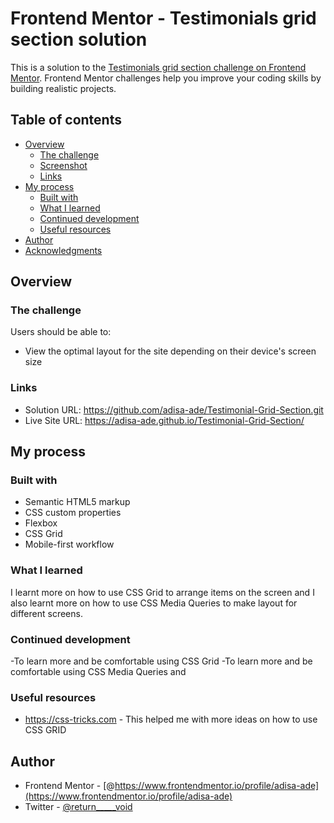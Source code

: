 # Frontend Mentor - Testimonials grid section solution

This is a solution to the [Testimonials grid section challenge on Frontend Mentor](https://www.frontendmentor.io/challenges/testimonials-grid-section-Nnw6J7Un7). Frontend Mentor challenges help you improve your coding skills by building realistic projects. 

## Table of contents

- [Overview](#overview)
  - [The challenge](#the-challenge)
  - [Screenshot](#screenshot)
  - [Links](#links)
- [My process](#my-process)
  - [Built with](#built-with)
  - [What I learned](#what-i-learned)
  - [Continued development](#continued-development)
  - [Useful resources](#useful-resources)
- [Author](#author)
- [Acknowledgments](#acknowledgments)


## Overview

### The challenge

Users should be able to:

- View the optimal layout for the site depending on their device's screen size

### Links

- Solution URL: https://github.com/adisa-ade/Testimonial-Grid-Section.git
- Live Site URL: https://adisa-ade.github.io/Testimonial-Grid-Section/

## My process

### Built with

- Semantic HTML5 markup
- CSS custom properties
- Flexbox
- CSS Grid
- Mobile-first workflow

### What I learned
I learnt more on how to use CSS Grid to arrange items on the screen and I also learnt more on how to use CSS Media Queries to make layout for different screens. 

### Continued development
-To learn more and be comfortable using CSS Grid
-To learn more and be comfortable using CSS Media Queries and

### Useful resources

- https://css-tricks.com - This helped me with more ideas on how to use CSS GRID

## Author
- Frontend Mentor - [@https://www.frontendmentor.io/profile/adisa-ade](https://www.frontendmentor.io/profile/adisa-ade)
- Twitter - [@return_____void](https://www.twitter.com/return_____void)


